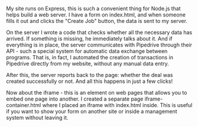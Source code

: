 My site runs on Express, this is such a convenient thing for Node.js that helps build a web server. I have a form on index.html, and when someone fills it out and clicks the "Create Job" button, the data is sent to my server.

On the server I wrote a code that checks whether all the necessary data has arrived. If something is missing, he immediately talks about it. And if everything is in place, the server communicates with Pipedrive through their API - such a special system for automatic data exchange between programs. That is, in fact, I automated the creation of transactions in Pipedrive directly from my website, without any manual data entry.

After this, the server reports back to the page: whether the deal was created successfully or not. And all this happens in just a few clicks!

Now about the iframe - this is an element on web pages that allows you to embed one page into another. I created a separate page iframe-container.html where I placed an iframe with index.html inside. This is useful if you want to show your form on another site or inside a management system without leaving it.

